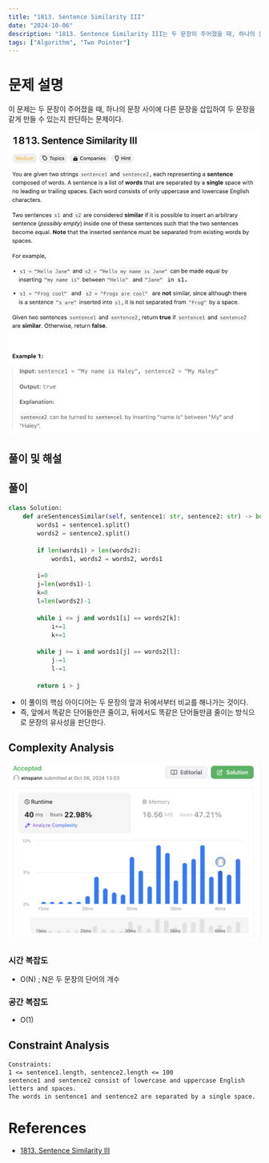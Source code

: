 ```yaml
---
title: "1813. Sentence Similarity III"
date: "2024-10-06"
description: "1813. Sentence Similarity III는 두 문장이 주어졌을 때, 하나의 문장 사이에 다른 문장을 삽입하여 두 문장을 같게 만들 수 있는지 판단하는 문제이다."
tags: ["Algorithm", "Two Pointer"]
---
```


# 문제 설명
이 문제는 두 문장이 주어졌을 때, 하나의 문장 사이에 다른 문장을 삽입하여 두 문장을 같게 만들 수 있는지 판단하는 문제이다.

![1813](../../../images/LEET/1813/1813.png)

## 풀이 및 해설

## 풀이
```python
class Solution:
    def areSentencesSimilar(self, sentence1: str, sentence2: str) -> bool:
        words1 = sentence1.split()
        words2 = sentence2.split()

        if len(words1) > len(words2):
            words1, words2 = words2, words1

        i=0
        j=len(words1)-1
        k=0
        l=len(words2)-1

        while i <= j and words1[i] == words2[k]:
            i+=1
            k+=1
        
        while j >= i and words1[j] == words2[l]:
            j-=1
            l-=1
        
        return i > j
```
- 이 풀이의 핵심 아이디어는 두 문장의 앞과 뒤에서부터 비교를 해나가는 것이다.
- 즉, 앞에서 똑같은 단어들만큰 줄이고, 뒤에서도 똑같은 단어들만큼 줄이는 방식으로 문장의 유사성을 판단한다.

## Complexity Analysis
![tc](../../../images/LEET/1813/tc.png)

### 시간 복잡도
- O(N) ; N은 두 문장의 단어의 개수

### 공간 복잡도
- O(1)

## Constraint Analysis
```
Constraints:
1 <= sentence1.length, sentence2.length <= 100
sentence1 and sentence2 consist of lowercase and uppercase English letters and spaces.
The words in sentence1 and sentence2 are separated by a single space.
```

# References
- [1813. Sentence Similarity III](https://leetcode.com/problems/sentence-similarity-iii/)